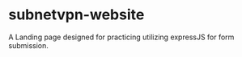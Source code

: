 # subnetvpn-website
A Landing page designed for practicing utilizing expressJS for form submission.
